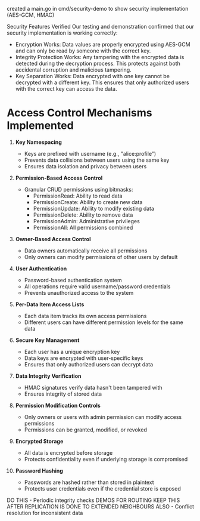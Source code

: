 created a main.go in cmd/security-demo to show security implementation (AES-GCM, HMAC)

Security Features Verified
Our testing and demonstration confirmed that our security implementation is working correctly:
- Encryption Works: Data values are properly encrypted using AES-GCM and can only be read by someone with the correct key.
- Integrity Protection Works: Any tampering with the encrypted data is detected during the decryption process. This protects against both accidental corruption and malicious tampering.
- Key Separation Works: Data encrypted with one key cannot be decrypted with a different key. This ensures that only authorized users with the correct key can access the data.


# Access Control Mechanisms Implemented

1. **Key Namespacing**
   - Keys are prefixed with username (e.g., "alice:profile")
   - Prevents data collisions between users using the same key
   - Ensures data isolation and privacy between users

2. **Permission-Based Access Control**
   - Granular CRUD permissions using bitmasks:
     - PermissionRead: Ability to read data
     - PermissionCreate: Ability to create new data
     - PermissionUpdate: Ability to modify existing data
     - PermissionDelete: Ability to remove data
     - PermissionAdmin: Administrative privileges
     - PermissionAll: All permissions combined

3. **Owner-Based Access Control**
   - Data owners automatically receive all permissions
   - Only owners can modify permissions of other users by default

4. **User Authentication**
   - Password-based authentication system
   - All operations require valid username/password credentials
   - Prevents unauthorized access to the system

5. **Per-Data Item Access Lists**
   - Each data item tracks its own access permissions
   - Different users can have different permission levels for the same data

6. **Secure Key Management**
   - Each user has a unique encryption key
   - Data keys are encrypted with user-specific keys
   - Ensures that only authorized users can decrypt data

7. **Data Integrity Verification**
   - HMAC signatures verify data hasn't been tampered with
   - Ensures integrity of stored data

8. **Permission Modification Controls**
   - Only owners or users with admin permission can modify access permissions
   - Permissions can be granted, modified, or revoked

9. **Encrypted Storage**
   - All data is encrypted before storage
   - Protects confidentiality even if underlying storage is compromised

10. **Password Hashing**
    - Passwords are hashed rather than stored in plaintext
    - Protects user credentials even if the credential store is exposed


DO THIS - Periodic integrity checks
DEMOS FOR ROUTING 
KEEP THIS AFTER REPLICATION IS DONE TO EXTENDED NEIGHBOURS ALSO - Conflict resolution for inconsistent data